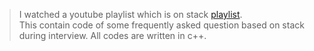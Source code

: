 > I watched a youtube playlist which is on stack [playlist](https://www.youtube.com/watch?v=P1bAPZg5uaE&list=PL_z_8CaSLPWdeOezg68SKkeLN4-T_jNHd). <br>
> This contain code of some frequently asked question based on stack during interview.
> All codes are written in c++.
